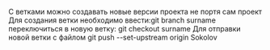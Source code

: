 С ветками можно создавать новые версии проекта не портя сам проект
Для создания ветки необходимо ввести:git branch surname
переключиться в новую ветку: git checkout surname
Для отправки новой ветки с файлом git push --set-upstream origin Sokolov